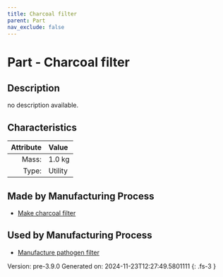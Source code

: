 ```yaml
---
title: Charcoal filter
parent: Part
nav_exclude: false
---
```

# Part - Charcoal filter

## Description
no description available.

## Characteristics

| Attribute      | Value |
|--------:|:------|
|Mass:|1.0 kg|
|Type:|Utility|

## Made by Manufacturing Process

- [Make charcoal filter](../process/make-charcoal-filter.html)

## Used by Manufacturing Process

- [Manufacture pathogen filter](../process/manufacture-pathogen-filter.html)


Version: pre-3.9.0 Generated on: 2024-11-23T12:27:49.5801111
{: .fs-3 }

